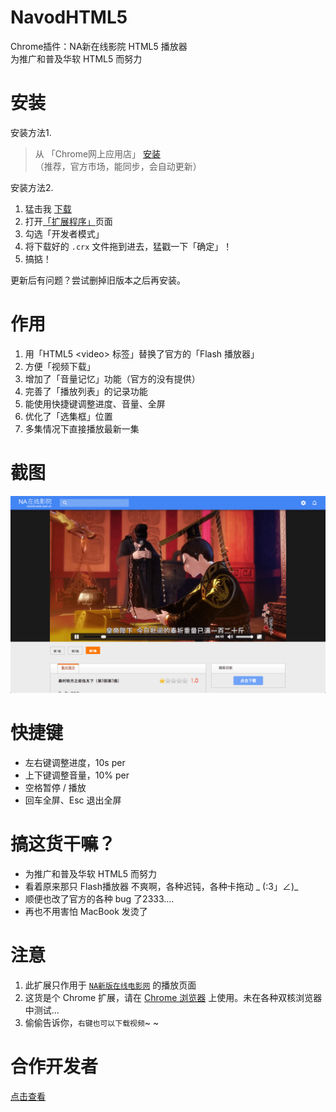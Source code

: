 NavodHTML5
===============

Chrome插件：NA新在线影院 HTML5 播放器  
为推广和普及华软 HTML5 而努力


安装
==============
安装方法1. 
> 从 「Chrome网上应用店」 [安装](https://chrome.google.com/webstore/detail/na%E5%9C%A8%E7%BA%BF%E5%BD%B1%E9%99%A2html5%E6%92%AD%E6%94%BE%E5%99%A8/eeonnpmppginengdnonfcmkmdfhaliam?hl=zh-CN) （推荐，官方市场，能同步，会自动更新）

安装方法2.
> 
1. 猛击我 [下载](https://github.com/viko16/navodhtml5/raw/master/navodhtml5.crx)
1. 打开[「扩展程序」](chrome://extensions)页面
1. 勾选「开发者模式」
1. 将下载好的 `.crx` 文件拖到进去，猛戳一下「确定」！
1. 搞掂！

更新后有问题？尝试删掉旧版本之后再安装。

作用
==============
1. 用「HTML5 &lt;video&gt; 标签」替换了官方的「Flash 播放器」
1. 方便「视频下载」
1. 增加了「音量记忆」功能（官方的没有提供）
1. 完善了「播放列表」的记录功能
1. 能使用快捷键调整进度、音量、全屏
1. 优化了「选集框」位置
1. 多集情况下直接播放最新一集


截图
==============
![screenshot](screenshot.png)


快捷键
==============
- 左右键调整进度，10s per
- 上下键调整音量，10% per
- 空格暂停 / 播放
- 回车全屏、Esc 退出全屏


搞这货干嘛？
==============
- 为推广和普及华软 HTML5 而努力
- 看着原来那只 Flash播放器 不爽啊，各种迟钝，各种卡拖动 _ (:3」∠)_
- 顺便也改了官方的各种 bug 了2333....
- 再也不用害怕 MacBook 发烫了


注意
==============
1. 此扩展只作用于 [`NA新版在线电影网`](http://navod.scse.com.cn) 的播放页面
1. 这货是个 Chrome 扩展，请在 [Chrome 浏览器](http://www.google.cn/intl/zh-CN/chrome/) 上使用。未在各种双核浏览器中测试...
1. 偷偷告诉你，`右键也可以下载视频`~ ~


合作开发者
==============
[点击查看](https://github.com/viko16/NavodHTML5/graphs/contributors)